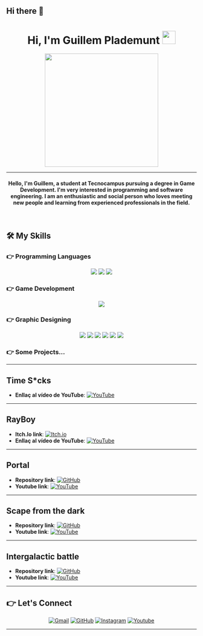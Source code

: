## Hi there 👋

<h1 align="center">Hi, I'm Guillem Plademunt <img src="https://media.giphy.com/media/hvRJCLFzcasrR4ia7z/giphy.gif" width="35"></h1>
<p align="center">
  <img src="https://media.giphy.com/media/qgQUggAC3Pfv687qPC/giphy.gif" width="300" />
</p>
<hr/>
<h4 align="center">Hello, I'm Guillem, a student at Tecnocampus pursuing a degree in Game Development. I'm very interested in programming and software engineering. I am an enthusiastic and social person who loves meeting new people and learning from experienced professionals in the field.</h4>
<br/>

## 🛠️ My Skills

### 👉 Programming Languages
<p align="center">
  <img src="https://img.shields.io/badge/C%23-239120?style=for-the-badge&logo=c-sharp&logoColor=white" />
  <img src="https://img.shields.io/badge/C%2B%2B-00599C?style=for-the-badge&logo=c%2B%2B&logoColor=white" />
  <img src="https://img.shields.io/badge/Lua-2C2D72?style=for-the-badge&logo=lua&logoColor=white" />
</p>

### 👉 Game Development
<p align="center">
  <img src="https://img.shields.io/badge/Unity-100000?style=for-the-badge&logo=unity&logoColor=white" />
</p>

### 👉 Graphic Designing
<p align="center">
  <img src="https://img.shields.io/badge/3ds%20Max-0078D7?style=for-the-badge&logo=autodesk&logoColor=white" />
  <img src="https://img.shields.io/badge/Mudbox-DC143C?style=for-the-badge&logo=autodesk&logoColor=white" />
  <img src="https://img.shields.io/badge/Substance-FF6C37?style=for-the-badge&logo=adobe&logoColor=white" />
  <img src="https://img.shields.io/badge/Photoshop-31A8FF?style=for-the-badge&logo=adobe-photoshop&logoColor=white" />
  <img src="https://img.shields.io/badge/Illustrator-FF9A00?style=for-the-badge&logo=adobe-illustrator&logoColor=white" />
  <img src="https://img.shields.io/badge/Canva-00C4CC?style=for-the-badge&logo=canva&logoColor=white" />
</p>
</p>
</p>

### 👉 Some Projects...
<p align="center">

---

## Time S*cks
- **Enllaç al vídeo de YouTube**: [![YouTube](https://img.shields.io/badge/YouTube-TimeS*cks-FF0000?style=for-the-badge&logo=youtube&logoColor=white)](https://www.youtube.com/watch?v=QcYUbl4Ol5c&t=38s)
---

## RayBoy
- **Itch.Io link**: [![Itch.io](https://img.shields.io/badge/Itch.io-RayBoy-FF5F00?style=for-the-badge&logo=itch.io&logoColor=white)](https://rayboyy.itch.io/rayboy)
- **Enllaç al vídeo de YouTube**: [![YouTube](https://img.shields.io/badge/YouTube-RayBoy-FF0000?style=for-the-badge&logo=youtube&logoColor=white)](https://www.youtube.com/@RayBoyGame)

---

## Portal
- **Repository link**: [![GitHub](https://img.shields.io/badge/GitHub-Portal-24292F?style=for-the-badge&logo=github&logoColor=white)](https://github.com/gplademuntMasvidal/Portal-game)
- **Youtube link**: [![YouTube](https://img.shields.io/badge/YouTube-Portal-FF0000?style=for-the-badge&logo=youtube&logoColor=white)](https://www.youtube.com/watch?v=XuG-wBGIuRg)

---

## Scape from the dark
- **Repository link**: [![GitHub](https://img.shields.io/badge/GitHub-ScapeFromTheDark-24292F?style=for-the-badge&logo=github&logoColor=white)](https://github.com/gplademuntMasvidal/Scape-from-the-dark)
- **Youtube link**: [![YouTube](https://img.shields.io/badge/YouTube-ScapeFromTheDark-FF0000?style=for-the-badge&logo=youtube&logoColor=white)](https://www.youtube.com/watch?v=UmsuQCtSC78)

---

## Intergalactic battle
- **Repository link**: [![GitHub](https://img.shields.io/badge/GitHub-IntergalacticBattle-24292F?style=for-the-badge&logo=github&logoColor=white)](https://github.com/gplademuntMasvidal/Intergalactic-battle)
- **Youtube link**: [![YouTube](https://img.shields.io/badge/YouTube-IntergalacticBattle-FF0000?style=for-the-badge&logo=youtube&logoColor=white)](https://www.youtube.com/watch?v=a7u1z4GztkE)

---

## 👉️ Let's Connect
<p align="center">
	<a href="mailto:gplademunt@gmail.com"><img src="https://img.icons8.com/bubbles/50/000000/gmail.png" alt="Gmail"/></a>
	<a href="https://github.com/gplademunt"><img src="https://img.icons8.com/bubbles/50/000000/github.png" alt="GitHub"/></a>
	<a href="https://instagram.com/gplademunt7"><img src="https://img.icons8.com/bubbles/50/000000/instagram.png" alt="Instagram"/></a>
	<a href="https://www.youtube.com/channel/gplademunt"><img src="https://img.icons8.com/bubbles/50/000000/youtube.png" alt="Youtube"/></a>
</p>

<hr/>

